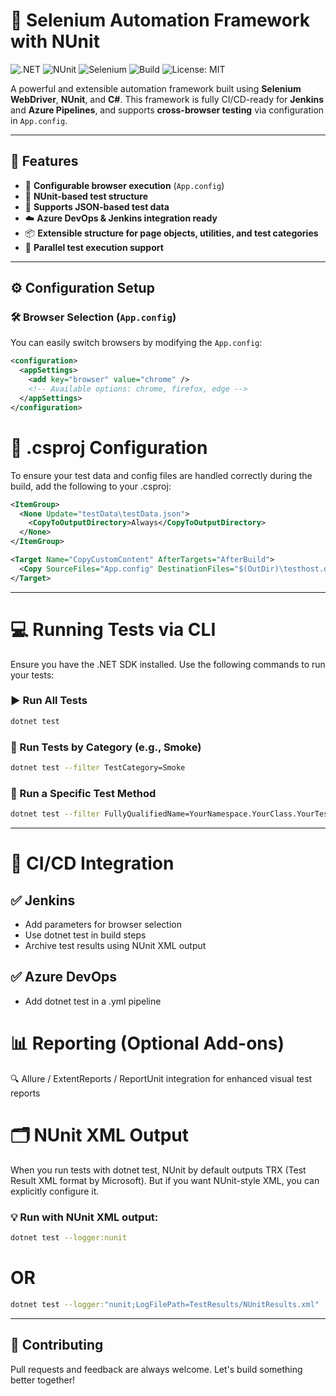 # 🧪 Selenium Automation Framework with NUnit

![.NET](https://img.shields.io/badge/.NET-6.0-blueviolet)
![NUnit](https://img.shields.io/badge/NUnit-Testing-blue)
![Selenium](https://img.shields.io/badge/Selenium-WebDriver-green)
![Build](https://img.shields.io/badge/CI-Jenkins%20%7C%20Azure-blue)
![License: MIT](https://img.shields.io/badge/License-MIT-yellow.svg)

A powerful and extensible automation framework built using **Selenium WebDriver**, **NUnit**, and **C#**. This framework is fully CI/CD-ready for **Jenkins** and **Azure Pipelines**, and supports **cross-browser testing** via configuration in `App.config`.

---

## 📌 Features

- 🔧 **Configurable browser execution** (`App.config`)
- 🧪 **NUnit-based test structure**
- 📂 **Supports JSON-based test data**
- ☁️ **Azure DevOps & Jenkins integration ready**
- 📦 **Extensible structure for page objects, utilities, and test categories**
- 🧵 **Parallel test execution support**

---

## ⚙️ Configuration Setup

### 🛠️ Browser Selection (`App.config`)

You can easily switch browsers by modifying the `App.config`:

```xml
<configuration>
  <appSettings>
    <add key="browser" value="chrome" />
    <!-- Available options: chrome, firefox, edge -->
  </appSettings>
</configuration>
```

# 🔄 .csproj Configuration
 To ensure your test data and config files are handled correctly during the build, add the following to your .csproj:

```xml
<ItemGroup>
  <None Update="testData\testData.json">
    <CopyToOutputDirectory>Always</CopyToOutputDirectory>
  </None>
</ItemGroup>

<Target Name="CopyCustomContent" AfterTargets="AfterBuild">
  <Copy SourceFiles="App.config" DestinationFiles="$(OutDir)\testhost.dll.config" />
</Target>
```

---

# 💻 Running Tests via CLI
 Ensure you have the .NET SDK installed. Use the following commands to run your tests:

### ▶️ Run All Tests
```bash
dotnet test
```

### 📂 Run Tests by Category (e.g., Smoke)
```bash
dotnet test --filter TestCategory=Smoke
```

### 🧪 Run a Specific Test Method
```bash
dotnet test --filter FullyQualifiedName=YourNamespace.YourClass.YourTestMethod
```
---

# 🔁 CI/CD Integration

## ✅ Jenkins
 - Add parameters for browser selection
 - Use dotnet test in build steps
 - Archive test results using NUnit XML output

## ✅ Azure DevOps
 - Add dotnet test in a .yml pipeline

# 📊 Reporting (Optional Add-ons)
 🔍 Allure / ExtentReports / ReportUnit integration for enhanced visual test reports

# 🗂️ NUnit XML Output
 When you run tests with dotnet test, NUnit by default outputs TRX (Test Result XML format by Microsoft). But if you want NUnit-style XML, you can explicitly configure it.

### 💡 Run with NUnit XML output:
```bash
dotnet test --logger:nunit
```
# OR
 ```bash
 dotnet test --logger:"nunit;LogFilePath=TestResults/NUnitResults.xml"
```
---

## 🤝 Contributing
 Pull requests and feedback are always welcome. Let's build something better together!